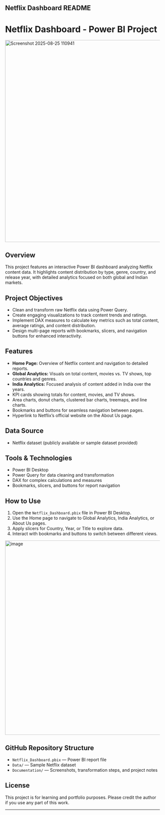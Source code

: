 ## Netflix Dashboard README


# Netflix Dashboard - Power BI Project

<img width="1365" height="658" alt="Screenshot 2025-08-25 110941" src="https://github.com/user-attachments/assets/c83d3a4f-8bb2-435a-aa02-cc6f04142c96" />


## Overview
This project features an interactive Power BI dashboard analyzing Netflix content data. It highlights content distribution by type, genre, country, and release year, with detailed analytics focused on both global and Indian markets.

## Project Objectives
- Clean and transform raw Netflix data using Power Query.
- Create engaging visualizations to track content trends and ratings.
- Implement DAX measures to calculate key metrics such as total content, average ratings, and content distribution.
- Design multi-page reports with bookmarks, slicers, and navigation buttons for enhanced interactivity.

## Features
- **Home Page:** Overview of Netflix content and navigation to detailed reports.
- **Global Analytics:** Visuals on total content, movies vs. TV shows, top countries and genres.
- **India Analytics:** Focused analysis of content added in India over the years.
- KPI cards showing totals for content, movies, and TV shows.
- Area charts, donut charts, clustered bar charts, treemaps, and line charts.
- Bookmarks and buttons for seamless navigation between pages.
- Hyperlink to Netflix’s official website on the About Us page.

## Data Source
- Netflix dataset (publicly available or sample dataset provided)

## Tools & Technologies
- Power BI Desktop
- Power Query for data cleaning and transformation
- DAX for complex calculations and measures
- Bookmarks, slicers, and buttons for report navigation

## How to Use
1. Open the `Netflix_Dashboard.pbix` file in Power BI Desktop.
2. Use the Home page to navigate to Global Analytics, India Analytics, or About Us pages.
3. Apply slicers for Country, Year, or Title to explore data.
4. Interact with bookmarks and buttons to switch between different views.

<img width="1365" height="633" alt="image" src="https://github.com/user-attachments/assets/5487347b-98c6-4fdd-8ccf-dc4cfa7155ac" />

## GitHub Repository Structure
- `Netflix_Dashboard.pbix` — Power BI report file
- `Data/` — Sample Netflix dataset
- `Documentation/` — Screenshots, transformation steps, and project notes

## License
This project is for learning and portfolio purposes. Please credit the author if you use any part of this work.

---
